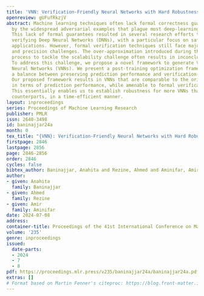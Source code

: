```yaml
---
title: 'VNN: Verification-Friendly Neural Networks with Hard Robustness Guarantees'
openreview: gUFufRkzjV
abstract: Machine learning techniques often lack formal correctness guarantees, evidenced
  by the widespread adversarial examples that plague most deep-learning applications.
  This lack of formal guarantees resulted in several research efforts that aim at
  verifying Deep Neural Networks (DNNs), with a particular focus on safety-critical
  applications. However, formal verification techniques still face major scalability
  and precision challenges. The over-approximation introduced during the formal verification
  process to tackle the scalability challenge often results in inconclusive analysis.
  To address this challenge, we propose a novel framework to generate Verification-Friendly
  Neural Networks (VNNs). We present a post-training optimization framework to achieve
  a balance between preserving prediction performance and verification-friendliness.
  Our proposed framework results in VNNs that are comparable to the original DNNs
  in terms of prediction performance, while amenable to formal verification techniques.
  This essentially enables us to establish robustness for more VNNs than their DNN
  counterparts, in a time-efficient manner.
layout: inproceedings
series: Proceedings of Machine Learning Research
publisher: PMLR
issn: 2640-3498
id: baninajjar24a
month: 0
tex_title: "{VNN}: Verification-Friendly Neural Networks with Hard Robustness Guarantees"
firstpage: 2846
lastpage: 2856
page: 2846-2856
order: 2846
cycles: false
bibtex_author: Baninajjar, Anahita and Rezine, Ahmed and Aminifar, Amir
author:
- given: Anahita
  family: Baninajjar
- given: Ahmed
  family: Rezine
- given: Amir
  family: Aminifar
date: 2024-07-08
address:
container-title: Proceedings of the 41st International Conference on Machine Learning
volume: '235'
genre: inproceedings
issued:
  date-parts:
  - 2024
  - 7
  - 8
pdf: https://proceedings.mlr.press/v235/baninajjar24a/baninajjar24a.pdf
extras: []
# Format based on Martin Fenner's citeproc: https://blog.front-matter.io/posts/citeproc-yaml-for-bibliographies/
---
```

